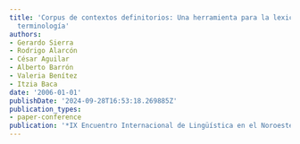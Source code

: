 ```yaml
---
title: 'Corpus de contextos definitorios: Una herramienta para la lexicografía y la
  terminología'
authors:
- Gerardo Sierra
- Rodrigo Alarcón
- César Aguilar
- Alberto Barrón
- Valeria Benítez
- Itzia Baca
date: '2006-01-01'
publishDate: '2024-09-28T16:53:18.269885Z'
publication_types:
- paper-conference
publication: '*IX Encuentro Internacional de Lingüística en el Noroeste*'
---
```


